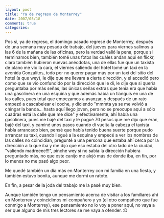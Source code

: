 ```yaml
---
layout: post
title: "Ya de regreso de Monterrey"
date: 2007/05/18
comments: true
categories: 
---
```


Pos si, ya de regreso, el domingo pasado regresé de Monterrey, después de una semana muy pesada de trabajo, del jueves para viernes salimos a las 6 de la mañana de las oficinas, pero la verdad valió la pena, porque si terminamos bien, también tomé unas fotos las cuáles andan aquí en flickr, claro también hubieron nuevas anécdotas, una de ellas fue que un taxista de plano me vio la cara, el viernes saliendo del hotel tomé un taxi en la avenida Gonzalitos, todo por no querer pagar más por un taxi del sitio del hotel (a que wey), le dije que me llevara a cierta dirección, y el accedió pero como que se vio confundido por la dirección que le di, le dije que si quería preguntaba por más señas, las únicas señas extras que tenía era que había una gasolinera en una esquina y que además había un tianguis en una de las calles, pues total que empezamos a avanzar, y después de un rato empezó a cascabelear el coche, y diciendo "mmmta ya se me volvió a chingar la banda... hasta aquí llego joven, pero no se preocupe aquí a sólo cuadras está la calle que me dice" y efectivamente, ahí había una gasolinera, pues me bajé del taxi y le pagué 70 pesos que me dijo que eran, bajé del taxi, y caminé unos pasos cuando di vuelta la cabeza el taxista había arrancado bien, pensé que había tenido buena suerte porque pudo arrancar su taxi, cuando llegué a la esquina y empecé a ver los nombres de las calles no coincidían, pregunté a una persona que estaba ahí cerca por la dirección a la que iba y me dijo que eso estaba del otro lado de la ciudad, "valiendo madreeee!!!", pinche wey si no sabía la dirección hubiera preguntado más, no que este canijo me alejó más de donde iba, en fin, por lo menos no me pasó algo peor.

Me quedé también un día más en Monterrey con mi familia en una fiesta, y también estuvo bonita, aunque me dormí un ratote.

En fin, a pesar de la joda del trabajo me la pasé muy bien.

Aunque también tengo un pensamiento acerca de visitar a los familiares ahí en Monterrey y coincidimos mi compañero y yo (el otro compañero que fue conmigo a Monterrey), ese pensamiento no lo voy a poner aquí, no vaya a ser que alguno de mis tres lectores se me vaya a ofender. :D
